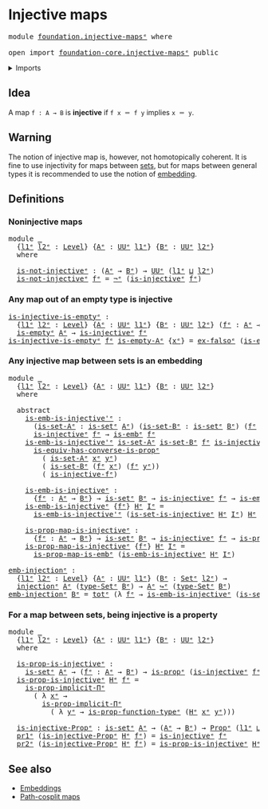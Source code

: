 # Injective maps

<pre class="Agda"><a id="27" class="Keyword">module</a> <a id="34" href="foundation.injective-maps%25E1%25B5%2589.html" class="Module">foundation.injective-mapsᵉ</a> <a id="61" class="Keyword">where</a>

<a id="68" class="Keyword">open</a> <a id="73" class="Keyword">import</a> <a id="80" href="foundation-core.injective-maps%25E1%25B5%2589.html" class="Module">foundation-core.injective-mapsᵉ</a> <a id="112" class="Keyword">public</a>
</pre>
<details><summary>Imports</summary>

<pre class="Agda"><a id="169" class="Keyword">open</a> <a id="174" class="Keyword">import</a> <a id="181" href="foundation.dependent-pair-types%25E1%25B5%2589.html" class="Module">foundation.dependent-pair-typesᵉ</a>
<a id="214" class="Keyword">open</a> <a id="219" class="Keyword">import</a> <a id="226" href="foundation.logical-equivalences%25E1%25B5%2589.html" class="Module">foundation.logical-equivalencesᵉ</a>
<a id="259" class="Keyword">open</a> <a id="264" class="Keyword">import</a> <a id="271" href="foundation.universe-levels%25E1%25B5%2589.html" class="Module">foundation.universe-levelsᵉ</a>

<a id="300" class="Keyword">open</a> <a id="305" class="Keyword">import</a> <a id="312" href="foundation-core.embeddings%25E1%25B5%2589.html" class="Module">foundation-core.embeddingsᵉ</a>
<a id="340" class="Keyword">open</a> <a id="345" class="Keyword">import</a> <a id="352" href="foundation-core.empty-types%25E1%25B5%2589.html" class="Module">foundation-core.empty-typesᵉ</a>
<a id="381" class="Keyword">open</a> <a id="386" class="Keyword">import</a> <a id="393" href="foundation-core.functoriality-dependent-pair-types%25E1%25B5%2589.html" class="Module">foundation-core.functoriality-dependent-pair-typesᵉ</a>
<a id="445" class="Keyword">open</a> <a id="450" class="Keyword">import</a> <a id="457" href="foundation-core.identity-types%25E1%25B5%2589.html" class="Module">foundation-core.identity-typesᵉ</a>
<a id="489" class="Keyword">open</a> <a id="494" class="Keyword">import</a> <a id="501" href="foundation-core.negation%25E1%25B5%2589.html" class="Module">foundation-core.negationᵉ</a>
<a id="527" class="Keyword">open</a> <a id="532" class="Keyword">import</a> <a id="539" href="foundation-core.propositional-maps%25E1%25B5%2589.html" class="Module">foundation-core.propositional-mapsᵉ</a>
<a id="575" class="Keyword">open</a> <a id="580" class="Keyword">import</a> <a id="587" href="foundation-core.propositions%25E1%25B5%2589.html" class="Module">foundation-core.propositionsᵉ</a>
<a id="617" class="Keyword">open</a> <a id="622" class="Keyword">import</a> <a id="629" href="foundation-core.sets%25E1%25B5%2589.html" class="Module">foundation-core.setsᵉ</a>
</pre>
</details>

## Idea

A map `f : A → B` is **injective** if `f x ＝ f y` implies `x ＝ y`.

## Warning

The notion of injective map is, however, not homotopically coherent. It is fine
to use injectivity for maps between [sets](foundation-core.sets.md), but for
maps between general types it is recommended to use the notion of
[embedding](foundation-core.embeddings.md).

## Definitions

### Noninjective maps

<pre class="Agda"><a id="1072" class="Keyword">module</a> <a id="1079" href="foundation.injective-maps%25E1%25B5%2589.html#1079" class="Module">_</a>
  <a id="1083" class="Symbol">{</a><a id="1084" href="foundation.injective-maps%25E1%25B5%2589.html#1084" class="Bound">l1ᵉ</a> <a id="1088" href="foundation.injective-maps%25E1%25B5%2589.html#1088" class="Bound">l2ᵉ</a> <a id="1092" class="Symbol">:</a> <a id="1094" href="Agda.Primitive.html#742" class="Postulate">Level</a><a id="1099" class="Symbol">}</a> <a id="1101" class="Symbol">{</a><a id="1102" href="foundation.injective-maps%25E1%25B5%2589.html#1102" class="Bound">Aᵉ</a> <a id="1105" class="Symbol">:</a> <a id="1107" href="Agda.Primitive.html#429" class="Primitive">UUᵉ</a> <a id="1111" href="foundation.injective-maps%25E1%25B5%2589.html#1084" class="Bound">l1ᵉ</a><a id="1114" class="Symbol">}</a> <a id="1116" class="Symbol">{</a><a id="1117" href="foundation.injective-maps%25E1%25B5%2589.html#1117" class="Bound">Bᵉ</a> <a id="1120" class="Symbol">:</a> <a id="1122" href="Agda.Primitive.html#429" class="Primitive">UUᵉ</a> <a id="1126" href="foundation.injective-maps%25E1%25B5%2589.html#1088" class="Bound">l2ᵉ</a><a id="1129" class="Symbol">}</a>
  <a id="1133" class="Keyword">where</a>

  <a id="1142" href="foundation.injective-maps%25E1%25B5%2589.html#1142" class="Function">is-not-injectiveᵉ</a> <a id="1160" class="Symbol">:</a> <a id="1162" class="Symbol">(</a><a id="1163" href="foundation.injective-maps%25E1%25B5%2589.html#1102" class="Bound">Aᵉ</a> <a id="1166" class="Symbol">→</a> <a id="1168" href="foundation.injective-maps%25E1%25B5%2589.html#1117" class="Bound">Bᵉ</a><a id="1170" class="Symbol">)</a> <a id="1172" class="Symbol">→</a> <a id="1174" href="Agda.Primitive.html#429" class="Primitive">UUᵉ</a> <a id="1178" class="Symbol">(</a><a id="1179" href="foundation.injective-maps%25E1%25B5%2589.html#1084" class="Bound">l1ᵉ</a> <a id="1183" href="Agda.Primitive.html#961" class="Primitive Operator">⊔</a> <a id="1185" href="foundation.injective-maps%25E1%25B5%2589.html#1088" class="Bound">l2ᵉ</a><a id="1188" class="Symbol">)</a>
  <a id="1192" href="foundation.injective-maps%25E1%25B5%2589.html#1142" class="Function">is-not-injectiveᵉ</a> <a id="1210" href="foundation.injective-maps%25E1%25B5%2589.html#1210" class="Bound">fᵉ</a> <a id="1213" class="Symbol">=</a> <a id="1215" href="foundation-core.negation%25E1%25B5%2589.html#599" class="Function Operator">¬ᵉ</a> <a id="1218" class="Symbol">(</a><a id="1219" href="foundation-core.injective-maps%25E1%25B5%2589.html#1002" class="Function">is-injectiveᵉ</a> <a id="1233" href="foundation.injective-maps%25E1%25B5%2589.html#1210" class="Bound">fᵉ</a><a id="1235" class="Symbol">)</a>
</pre>
### Any map out of an empty type is injective

<pre class="Agda"><a id="is-injective-is-emptyᵉ"></a><a id="1297" href="foundation.injective-maps%25E1%25B5%2589.html#1297" class="Function">is-injective-is-emptyᵉ</a> <a id="1320" class="Symbol">:</a>
  <a id="1324" class="Symbol">{</a><a id="1325" href="foundation.injective-maps%25E1%25B5%2589.html#1325" class="Bound">l1ᵉ</a> <a id="1329" href="foundation.injective-maps%25E1%25B5%2589.html#1329" class="Bound">l2ᵉ</a> <a id="1333" class="Symbol">:</a> <a id="1335" href="Agda.Primitive.html#742" class="Postulate">Level</a><a id="1340" class="Symbol">}</a> <a id="1342" class="Symbol">{</a><a id="1343" href="foundation.injective-maps%25E1%25B5%2589.html#1343" class="Bound">Aᵉ</a> <a id="1346" class="Symbol">:</a> <a id="1348" href="Agda.Primitive.html#429" class="Primitive">UUᵉ</a> <a id="1352" href="foundation.injective-maps%25E1%25B5%2589.html#1325" class="Bound">l1ᵉ</a><a id="1355" class="Symbol">}</a> <a id="1357" class="Symbol">{</a><a id="1358" href="foundation.injective-maps%25E1%25B5%2589.html#1358" class="Bound">Bᵉ</a> <a id="1361" class="Symbol">:</a> <a id="1363" href="Agda.Primitive.html#429" class="Primitive">UUᵉ</a> <a id="1367" href="foundation.injective-maps%25E1%25B5%2589.html#1329" class="Bound">l2ᵉ</a><a id="1370" class="Symbol">}</a> <a id="1372" class="Symbol">(</a><a id="1373" href="foundation.injective-maps%25E1%25B5%2589.html#1373" class="Bound">fᵉ</a> <a id="1376" class="Symbol">:</a> <a id="1378" href="foundation.injective-maps%25E1%25B5%2589.html#1343" class="Bound">Aᵉ</a> <a id="1381" class="Symbol">→</a> <a id="1383" href="foundation.injective-maps%25E1%25B5%2589.html#1358" class="Bound">Bᵉ</a><a id="1385" class="Symbol">)</a> <a id="1387" class="Symbol">→</a>
  <a id="1391" href="foundation-core.empty-types%25E1%25B5%2589.html#1004" class="Function">is-emptyᵉ</a> <a id="1401" href="foundation.injective-maps%25E1%25B5%2589.html#1343" class="Bound">Aᵉ</a> <a id="1404" class="Symbol">→</a> <a id="1406" href="foundation-core.injective-maps%25E1%25B5%2589.html#1002" class="Function">is-injectiveᵉ</a> <a id="1420" href="foundation.injective-maps%25E1%25B5%2589.html#1373" class="Bound">fᵉ</a>
<a id="1423" href="foundation.injective-maps%25E1%25B5%2589.html#1297" class="Function">is-injective-is-emptyᵉ</a> <a id="1446" href="foundation.injective-maps%25E1%25B5%2589.html#1446" class="Bound">fᵉ</a> <a id="1449" href="foundation.injective-maps%25E1%25B5%2589.html#1449" class="Bound">is-empty-Aᵉ</a> <a id="1461" class="Symbol">{</a><a id="1462" href="foundation.injective-maps%25E1%25B5%2589.html#1462" class="Bound">xᵉ</a><a id="1464" class="Symbol">}</a> <a id="1466" class="Symbol">=</a> <a id="1468" href="foundation-core.empty-types%25E1%25B5%2589.html#927" class="Function">ex-falsoᵉ</a> <a id="1478" class="Symbol">(</a><a id="1479" href="foundation.injective-maps%25E1%25B5%2589.html#1449" class="Bound">is-empty-Aᵉ</a> <a id="1491" href="foundation.injective-maps%25E1%25B5%2589.html#1462" class="Bound">xᵉ</a><a id="1493" class="Symbol">)</a>
</pre>
### Any injective map between sets is an embedding

<pre class="Agda"><a id="1560" class="Keyword">module</a> <a id="1567" href="foundation.injective-maps%25E1%25B5%2589.html#1567" class="Module">_</a>
  <a id="1571" class="Symbol">{</a><a id="1572" href="foundation.injective-maps%25E1%25B5%2589.html#1572" class="Bound">l1ᵉ</a> <a id="1576" href="foundation.injective-maps%25E1%25B5%2589.html#1576" class="Bound">l2ᵉ</a> <a id="1580" class="Symbol">:</a> <a id="1582" href="Agda.Primitive.html#742" class="Postulate">Level</a><a id="1587" class="Symbol">}</a> <a id="1589" class="Symbol">{</a><a id="1590" href="foundation.injective-maps%25E1%25B5%2589.html#1590" class="Bound">Aᵉ</a> <a id="1593" class="Symbol">:</a> <a id="1595" href="Agda.Primitive.html#429" class="Primitive">UUᵉ</a> <a id="1599" href="foundation.injective-maps%25E1%25B5%2589.html#1572" class="Bound">l1ᵉ</a><a id="1602" class="Symbol">}</a> <a id="1604" class="Symbol">{</a><a id="1605" href="foundation.injective-maps%25E1%25B5%2589.html#1605" class="Bound">Bᵉ</a> <a id="1608" class="Symbol">:</a> <a id="1610" href="Agda.Primitive.html#429" class="Primitive">UUᵉ</a> <a id="1614" href="foundation.injective-maps%25E1%25B5%2589.html#1576" class="Bound">l2ᵉ</a><a id="1617" class="Symbol">}</a>
  <a id="1621" class="Keyword">where</a>

  <a id="1630" class="Keyword">abstract</a>
    <a id="1643" href="foundation.injective-maps%25E1%25B5%2589.html#1643" class="Function">is-emb-is-injective&#39;ᵉ</a> <a id="1665" class="Symbol">:</a>
      <a id="1673" class="Symbol">(</a><a id="1674" href="foundation.injective-maps%25E1%25B5%2589.html#1674" class="Bound">is-set-Aᵉ</a> <a id="1684" class="Symbol">:</a> <a id="1686" href="foundation-core.sets%25E1%25B5%2589.html#807" class="Function">is-setᵉ</a> <a id="1694" href="foundation.injective-maps%25E1%25B5%2589.html#1590" class="Bound">Aᵉ</a><a id="1696" class="Symbol">)</a> <a id="1698" class="Symbol">(</a><a id="1699" href="foundation.injective-maps%25E1%25B5%2589.html#1699" class="Bound">is-set-Bᵉ</a> <a id="1709" class="Symbol">:</a> <a id="1711" href="foundation-core.sets%25E1%25B5%2589.html#807" class="Function">is-setᵉ</a> <a id="1719" href="foundation.injective-maps%25E1%25B5%2589.html#1605" class="Bound">Bᵉ</a><a id="1721" class="Symbol">)</a> <a id="1723" class="Symbol">(</a><a id="1724" href="foundation.injective-maps%25E1%25B5%2589.html#1724" class="Bound">fᵉ</a> <a id="1727" class="Symbol">:</a> <a id="1729" href="foundation.injective-maps%25E1%25B5%2589.html#1590" class="Bound">Aᵉ</a> <a id="1732" class="Symbol">→</a> <a id="1734" href="foundation.injective-maps%25E1%25B5%2589.html#1605" class="Bound">Bᵉ</a><a id="1736" class="Symbol">)</a> <a id="1738" class="Symbol">→</a>
      <a id="1746" href="foundation-core.injective-maps%25E1%25B5%2589.html#1002" class="Function">is-injectiveᵉ</a> <a id="1760" href="foundation.injective-maps%25E1%25B5%2589.html#1724" class="Bound">fᵉ</a> <a id="1763" class="Symbol">→</a> <a id="1765" href="foundation-core.embeddings%25E1%25B5%2589.html#1101" class="Function">is-embᵉ</a> <a id="1773" href="foundation.injective-maps%25E1%25B5%2589.html#1724" class="Bound">fᵉ</a>
    <a id="1780" href="foundation.injective-maps%25E1%25B5%2589.html#1643" class="Function">is-emb-is-injective&#39;ᵉ</a> <a id="1802" href="foundation.injective-maps%25E1%25B5%2589.html#1802" class="Bound">is-set-Aᵉ</a> <a id="1812" href="foundation.injective-maps%25E1%25B5%2589.html#1812" class="Bound">is-set-Bᵉ</a> <a id="1822" href="foundation.injective-maps%25E1%25B5%2589.html#1822" class="Bound">fᵉ</a> <a id="1825" href="foundation.injective-maps%25E1%25B5%2589.html#1825" class="Bound">is-injective-fᵉ</a> <a id="1841" href="foundation.injective-maps%25E1%25B5%2589.html#1841" class="Bound">xᵉ</a> <a id="1844" href="foundation.injective-maps%25E1%25B5%2589.html#1844" class="Bound">yᵉ</a> <a id="1847" class="Symbol">=</a>
      <a id="1855" href="foundation.logical-equivalences%25E1%25B5%2589.html#4727" class="Function">is-equiv-has-converse-is-propᵉ</a>
        <a id="1894" class="Symbol">(</a> <a id="1896" href="foundation.injective-maps%25E1%25B5%2589.html#1802" class="Bound">is-set-Aᵉ</a> <a id="1906" href="foundation.injective-maps%25E1%25B5%2589.html#1841" class="Bound">xᵉ</a> <a id="1909" href="foundation.injective-maps%25E1%25B5%2589.html#1844" class="Bound">yᵉ</a><a id="1911" class="Symbol">)</a>
        <a id="1921" class="Symbol">(</a> <a id="1923" href="foundation.injective-maps%25E1%25B5%2589.html#1812" class="Bound">is-set-Bᵉ</a> <a id="1933" class="Symbol">(</a><a id="1934" href="foundation.injective-maps%25E1%25B5%2589.html#1822" class="Bound">fᵉ</a> <a id="1937" href="foundation.injective-maps%25E1%25B5%2589.html#1841" class="Bound">xᵉ</a><a id="1939" class="Symbol">)</a> <a id="1941" class="Symbol">(</a><a id="1942" href="foundation.injective-maps%25E1%25B5%2589.html#1822" class="Bound">fᵉ</a> <a id="1945" href="foundation.injective-maps%25E1%25B5%2589.html#1844" class="Bound">yᵉ</a><a id="1947" class="Symbol">))</a>
        <a id="1958" class="Symbol">(</a> <a id="1960" href="foundation.injective-maps%25E1%25B5%2589.html#1825" class="Bound">is-injective-fᵉ</a><a id="1975" class="Symbol">)</a>

    <a id="1982" href="foundation.injective-maps%25E1%25B5%2589.html#1982" class="Function">is-emb-is-injectiveᵉ</a> <a id="2003" class="Symbol">:</a>
      <a id="2011" class="Symbol">{</a><a id="2012" href="foundation.injective-maps%25E1%25B5%2589.html#2012" class="Bound">fᵉ</a> <a id="2015" class="Symbol">:</a> <a id="2017" href="foundation.injective-maps%25E1%25B5%2589.html#1590" class="Bound">Aᵉ</a> <a id="2020" class="Symbol">→</a> <a id="2022" href="foundation.injective-maps%25E1%25B5%2589.html#1605" class="Bound">Bᵉ</a><a id="2024" class="Symbol">}</a> <a id="2026" class="Symbol">→</a> <a id="2028" href="foundation-core.sets%25E1%25B5%2589.html#807" class="Function">is-setᵉ</a> <a id="2036" href="foundation.injective-maps%25E1%25B5%2589.html#1605" class="Bound">Bᵉ</a> <a id="2039" class="Symbol">→</a> <a id="2041" href="foundation-core.injective-maps%25E1%25B5%2589.html#1002" class="Function">is-injectiveᵉ</a> <a id="2055" href="foundation.injective-maps%25E1%25B5%2589.html#2012" class="Bound">fᵉ</a> <a id="2058" class="Symbol">→</a> <a id="2060" href="foundation-core.embeddings%25E1%25B5%2589.html#1101" class="Function">is-embᵉ</a> <a id="2068" href="foundation.injective-maps%25E1%25B5%2589.html#2012" class="Bound">fᵉ</a>
    <a id="2075" href="foundation.injective-maps%25E1%25B5%2589.html#1982" class="Function">is-emb-is-injectiveᵉ</a> <a id="2096" class="Symbol">{</a><a id="2097" href="foundation.injective-maps%25E1%25B5%2589.html#2097" class="Bound">fᵉ</a><a id="2099" class="Symbol">}</a> <a id="2101" href="foundation.injective-maps%25E1%25B5%2589.html#2101" class="Bound">Hᵉ</a> <a id="2104" href="foundation.injective-maps%25E1%25B5%2589.html#2104" class="Bound">Iᵉ</a> <a id="2107" class="Symbol">=</a>
      <a id="2115" href="foundation.injective-maps%25E1%25B5%2589.html#1643" class="Function">is-emb-is-injective&#39;ᵉ</a> <a id="2137" class="Symbol">(</a><a id="2138" href="foundation-core.sets%25E1%25B5%2589.html#5356" class="Function">is-set-is-injectiveᵉ</a> <a id="2159" href="foundation.injective-maps%25E1%25B5%2589.html#2101" class="Bound">Hᵉ</a> <a id="2162" href="foundation.injective-maps%25E1%25B5%2589.html#2104" class="Bound">Iᵉ</a><a id="2164" class="Symbol">)</a> <a id="2166" href="foundation.injective-maps%25E1%25B5%2589.html#2101" class="Bound">Hᵉ</a> <a id="2169" href="foundation.injective-maps%25E1%25B5%2589.html#2097" class="Bound">fᵉ</a> <a id="2172" href="foundation.injective-maps%25E1%25B5%2589.html#2104" class="Bound">Iᵉ</a>

    <a id="2180" href="foundation.injective-maps%25E1%25B5%2589.html#2180" class="Function">is-prop-map-is-injectiveᵉ</a> <a id="2206" class="Symbol">:</a>
      <a id="2214" class="Symbol">{</a><a id="2215" href="foundation.injective-maps%25E1%25B5%2589.html#2215" class="Bound">fᵉ</a> <a id="2218" class="Symbol">:</a> <a id="2220" href="foundation.injective-maps%25E1%25B5%2589.html#1590" class="Bound">Aᵉ</a> <a id="2223" class="Symbol">→</a> <a id="2225" href="foundation.injective-maps%25E1%25B5%2589.html#1605" class="Bound">Bᵉ</a><a id="2227" class="Symbol">}</a> <a id="2229" class="Symbol">→</a> <a id="2231" href="foundation-core.sets%25E1%25B5%2589.html#807" class="Function">is-setᵉ</a> <a id="2239" href="foundation.injective-maps%25E1%25B5%2589.html#1605" class="Bound">Bᵉ</a> <a id="2242" class="Symbol">→</a> <a id="2244" href="foundation-core.injective-maps%25E1%25B5%2589.html#1002" class="Function">is-injectiveᵉ</a> <a id="2258" href="foundation.injective-maps%25E1%25B5%2589.html#2215" class="Bound">fᵉ</a> <a id="2261" class="Symbol">→</a> <a id="2263" href="foundation-core.propositional-maps%25E1%25B5%2589.html#1441" class="Function">is-prop-mapᵉ</a> <a id="2276" href="foundation.injective-maps%25E1%25B5%2589.html#2215" class="Bound">fᵉ</a>
    <a id="2283" href="foundation.injective-maps%25E1%25B5%2589.html#2180" class="Function">is-prop-map-is-injectiveᵉ</a> <a id="2309" class="Symbol">{</a><a id="2310" href="foundation.injective-maps%25E1%25B5%2589.html#2310" class="Bound">fᵉ</a><a id="2312" class="Symbol">}</a> <a id="2314" href="foundation.injective-maps%25E1%25B5%2589.html#2314" class="Bound">Hᵉ</a> <a id="2317" href="foundation.injective-maps%25E1%25B5%2589.html#2317" class="Bound">Iᵉ</a> <a id="2320" class="Symbol">=</a>
      <a id="2328" href="foundation-core.propositional-maps%25E1%25B5%2589.html#2507" class="Function">is-prop-map-is-embᵉ</a> <a id="2348" class="Symbol">(</a><a id="2349" href="foundation.injective-maps%25E1%25B5%2589.html#1982" class="Function">is-emb-is-injectiveᵉ</a> <a id="2370" href="foundation.injective-maps%25E1%25B5%2589.html#2314" class="Bound">Hᵉ</a> <a id="2373" href="foundation.injective-maps%25E1%25B5%2589.html#2317" class="Bound">Iᵉ</a><a id="2375" class="Symbol">)</a>

<a id="emb-injectionᵉ"></a><a id="2378" href="foundation.injective-maps%25E1%25B5%2589.html#2378" class="Function">emb-injectionᵉ</a> <a id="2393" class="Symbol">:</a>
  <a id="2397" class="Symbol">{</a><a id="2398" href="foundation.injective-maps%25E1%25B5%2589.html#2398" class="Bound">l1ᵉ</a> <a id="2402" href="foundation.injective-maps%25E1%25B5%2589.html#2402" class="Bound">l2ᵉ</a> <a id="2406" class="Symbol">:</a> <a id="2408" href="Agda.Primitive.html#742" class="Postulate">Level</a><a id="2413" class="Symbol">}</a> <a id="2415" class="Symbol">{</a><a id="2416" href="foundation.injective-maps%25E1%25B5%2589.html#2416" class="Bound">Aᵉ</a> <a id="2419" class="Symbol">:</a> <a id="2421" href="Agda.Primitive.html#429" class="Primitive">UUᵉ</a> <a id="2425" href="foundation.injective-maps%25E1%25B5%2589.html#2398" class="Bound">l1ᵉ</a><a id="2428" class="Symbol">}</a> <a id="2430" class="Symbol">(</a><a id="2431" href="foundation.injective-maps%25E1%25B5%2589.html#2431" class="Bound">Bᵉ</a> <a id="2434" class="Symbol">:</a> <a id="2436" href="foundation-core.sets%25E1%25B5%2589.html#897" class="Function">Setᵉ</a> <a id="2441" href="foundation.injective-maps%25E1%25B5%2589.html#2402" class="Bound">l2ᵉ</a><a id="2444" class="Symbol">)</a> <a id="2446" class="Symbol">→</a>
  <a id="2450" href="foundation-core.injective-maps%25E1%25B5%2589.html#1179" class="Function">injectionᵉ</a> <a id="2461" href="foundation.injective-maps%25E1%25B5%2589.html#2416" class="Bound">Aᵉ</a> <a id="2464" class="Symbol">(</a><a id="2465" href="foundation-core.sets%25E1%25B5%2589.html#1014" class="Function">type-Setᵉ</a> <a id="2475" href="foundation.injective-maps%25E1%25B5%2589.html#2431" class="Bound">Bᵉ</a><a id="2477" class="Symbol">)</a> <a id="2479" class="Symbol">→</a> <a id="2481" href="foundation.injective-maps%25E1%25B5%2589.html#2416" class="Bound">Aᵉ</a> <a id="2484" href="foundation-core.embeddings%25E1%25B5%2589.html#1585" class="Function Operator">↪ᵉ</a> <a id="2487" class="Symbol">(</a><a id="2488" href="foundation-core.sets%25E1%25B5%2589.html#1014" class="Function">type-Setᵉ</a> <a id="2498" href="foundation.injective-maps%25E1%25B5%2589.html#2431" class="Bound">Bᵉ</a><a id="2500" class="Symbol">)</a>
<a id="2502" href="foundation.injective-maps%25E1%25B5%2589.html#2378" class="Function">emb-injectionᵉ</a> <a id="2517" href="foundation.injective-maps%25E1%25B5%2589.html#2517" class="Bound">Bᵉ</a> <a id="2520" class="Symbol">=</a> <a id="2522" href="foundation-core.functoriality-dependent-pair-types%25E1%25B5%2589.html#1600" class="Function">totᵉ</a> <a id="2527" class="Symbol">(λ</a> <a id="2530" href="foundation.injective-maps%25E1%25B5%2589.html#2530" class="Bound">fᵉ</a> <a id="2533" class="Symbol">→</a> <a id="2535" href="foundation.injective-maps%25E1%25B5%2589.html#1982" class="Function">is-emb-is-injectiveᵉ</a> <a id="2556" class="Symbol">(</a><a id="2557" href="foundation-core.sets%25E1%25B5%2589.html#1071" class="Function">is-set-type-Setᵉ</a> <a id="2574" href="foundation.injective-maps%25E1%25B5%2589.html#2517" class="Bound">Bᵉ</a><a id="2576" class="Symbol">))</a>
</pre>
### For a map between sets, being injective is a property

<pre class="Agda"><a id="2651" class="Keyword">module</a> <a id="2658" href="foundation.injective-maps%25E1%25B5%2589.html#2658" class="Module">_</a>
  <a id="2662" class="Symbol">{</a><a id="2663" href="foundation.injective-maps%25E1%25B5%2589.html#2663" class="Bound">l1ᵉ</a> <a id="2667" href="foundation.injective-maps%25E1%25B5%2589.html#2667" class="Bound">l2ᵉ</a> <a id="2671" class="Symbol">:</a> <a id="2673" href="Agda.Primitive.html#742" class="Postulate">Level</a><a id="2678" class="Symbol">}</a> <a id="2680" class="Symbol">{</a><a id="2681" href="foundation.injective-maps%25E1%25B5%2589.html#2681" class="Bound">Aᵉ</a> <a id="2684" class="Symbol">:</a> <a id="2686" href="Agda.Primitive.html#429" class="Primitive">UUᵉ</a> <a id="2690" href="foundation.injective-maps%25E1%25B5%2589.html#2663" class="Bound">l1ᵉ</a><a id="2693" class="Symbol">}</a> <a id="2695" class="Symbol">{</a><a id="2696" href="foundation.injective-maps%25E1%25B5%2589.html#2696" class="Bound">Bᵉ</a> <a id="2699" class="Symbol">:</a> <a id="2701" href="Agda.Primitive.html#429" class="Primitive">UUᵉ</a> <a id="2705" href="foundation.injective-maps%25E1%25B5%2589.html#2667" class="Bound">l2ᵉ</a><a id="2708" class="Symbol">}</a>
  <a id="2712" class="Keyword">where</a>

  <a id="2721" href="foundation.injective-maps%25E1%25B5%2589.html#2721" class="Function">is-prop-is-injectiveᵉ</a> <a id="2743" class="Symbol">:</a>
    <a id="2749" href="foundation-core.sets%25E1%25B5%2589.html#807" class="Function">is-setᵉ</a> <a id="2757" href="foundation.injective-maps%25E1%25B5%2589.html#2681" class="Bound">Aᵉ</a> <a id="2760" class="Symbol">→</a> <a id="2762" class="Symbol">(</a><a id="2763" href="foundation.injective-maps%25E1%25B5%2589.html#2763" class="Bound">fᵉ</a> <a id="2766" class="Symbol">:</a> <a id="2768" href="foundation.injective-maps%25E1%25B5%2589.html#2681" class="Bound">Aᵉ</a> <a id="2771" class="Symbol">→</a> <a id="2773" href="foundation.injective-maps%25E1%25B5%2589.html#2696" class="Bound">Bᵉ</a><a id="2775" class="Symbol">)</a> <a id="2777" class="Symbol">→</a> <a id="2779" href="foundation-core.propositions%25E1%25B5%2589.html#1041" class="Function">is-propᵉ</a> <a id="2788" class="Symbol">(</a><a id="2789" href="foundation-core.injective-maps%25E1%25B5%2589.html#1002" class="Function">is-injectiveᵉ</a> <a id="2803" href="foundation.injective-maps%25E1%25B5%2589.html#2763" class="Bound">fᵉ</a><a id="2805" class="Symbol">)</a>
  <a id="2809" href="foundation.injective-maps%25E1%25B5%2589.html#2721" class="Function">is-prop-is-injectiveᵉ</a> <a id="2831" href="foundation.injective-maps%25E1%25B5%2589.html#2831" class="Bound">Hᵉ</a> <a id="2834" href="foundation.injective-maps%25E1%25B5%2589.html#2834" class="Bound">fᵉ</a> <a id="2837" class="Symbol">=</a>
    <a id="2843" href="foundation-core.propositions%25E1%25B5%2589.html#6622" class="Function">is-prop-implicit-Πᵉ</a>
      <a id="2869" class="Symbol">(</a> <a id="2871" class="Symbol">λ</a> <a id="2873" href="foundation.injective-maps%25E1%25B5%2589.html#2873" class="Bound">xᵉ</a> <a id="2876" class="Symbol">→</a>
        <a id="2886" href="foundation-core.propositions%25E1%25B5%2589.html#6622" class="Function">is-prop-implicit-Πᵉ</a>
          <a id="2916" class="Symbol">(</a> <a id="2918" class="Symbol">λ</a> <a id="2920" href="foundation.injective-maps%25E1%25B5%2589.html#2920" class="Bound">yᵉ</a> <a id="2923" class="Symbol">→</a> <a id="2925" href="foundation-core.propositions%25E1%25B5%2589.html#7503" class="Function">is-prop-function-typeᵉ</a> <a id="2948" class="Symbol">(</a><a id="2949" href="foundation.injective-maps%25E1%25B5%2589.html#2831" class="Bound">Hᵉ</a> <a id="2952" href="foundation.injective-maps%25E1%25B5%2589.html#2873" class="Bound">xᵉ</a> <a id="2955" href="foundation.injective-maps%25E1%25B5%2589.html#2920" class="Bound">yᵉ</a><a id="2957" class="Symbol">)))</a>

  <a id="2964" href="foundation.injective-maps%25E1%25B5%2589.html#2964" class="Function">is-injective-Propᵉ</a> <a id="2983" class="Symbol">:</a> <a id="2985" href="foundation-core.sets%25E1%25B5%2589.html#807" class="Function">is-setᵉ</a> <a id="2993" href="foundation.injective-maps%25E1%25B5%2589.html#2681" class="Bound">Aᵉ</a> <a id="2996" class="Symbol">→</a> <a id="2998" class="Symbol">(</a><a id="2999" href="foundation.injective-maps%25E1%25B5%2589.html#2681" class="Bound">Aᵉ</a> <a id="3002" class="Symbol">→</a> <a id="3004" href="foundation.injective-maps%25E1%25B5%2589.html#2696" class="Bound">Bᵉ</a><a id="3006" class="Symbol">)</a> <a id="3008" class="Symbol">→</a> <a id="3010" href="foundation-core.propositions%25E1%25B5%2589.html#1181" class="Function">Propᵉ</a> <a id="3016" class="Symbol">(</a><a id="3017" href="foundation.injective-maps%25E1%25B5%2589.html#2663" class="Bound">l1ᵉ</a> <a id="3021" href="Agda.Primitive.html#961" class="Primitive Operator">⊔</a> <a id="3023" href="foundation.injective-maps%25E1%25B5%2589.html#2667" class="Bound">l2ᵉ</a><a id="3026" class="Symbol">)</a>
  <a id="3030" href="foundation.dependent-pair-types%25E1%25B5%2589.html#697" class="Field">pr1ᵉ</a> <a id="3035" class="Symbol">(</a><a id="3036" href="foundation.injective-maps%25E1%25B5%2589.html#2964" class="Function">is-injective-Propᵉ</a> <a id="3055" href="foundation.injective-maps%25E1%25B5%2589.html#3055" class="Bound">Hᵉ</a> <a id="3058" href="foundation.injective-maps%25E1%25B5%2589.html#3058" class="Bound">fᵉ</a><a id="3060" class="Symbol">)</a> <a id="3062" class="Symbol">=</a> <a id="3064" href="foundation-core.injective-maps%25E1%25B5%2589.html#1002" class="Function">is-injectiveᵉ</a> <a id="3078" href="foundation.injective-maps%25E1%25B5%2589.html#3058" class="Bound">fᵉ</a>
  <a id="3083" href="foundation.dependent-pair-types%25E1%25B5%2589.html#711" class="Field">pr2ᵉ</a> <a id="3088" class="Symbol">(</a><a id="3089" href="foundation.injective-maps%25E1%25B5%2589.html#2964" class="Function">is-injective-Propᵉ</a> <a id="3108" href="foundation.injective-maps%25E1%25B5%2589.html#3108" class="Bound">Hᵉ</a> <a id="3111" href="foundation.injective-maps%25E1%25B5%2589.html#3111" class="Bound">fᵉ</a><a id="3113" class="Symbol">)</a> <a id="3115" class="Symbol">=</a> <a id="3117" href="foundation.injective-maps%25E1%25B5%2589.html#2721" class="Function">is-prop-is-injectiveᵉ</a> <a id="3139" href="foundation.injective-maps%25E1%25B5%2589.html#3108" class="Bound">Hᵉ</a> <a id="3142" href="foundation.injective-maps%25E1%25B5%2589.html#3111" class="Bound">fᵉ</a>
</pre>
## See also

- [Embeddings](foundation-core.embeddings.md)
- [Path-cosplit maps](foundation.path-cosplit-maps.md)